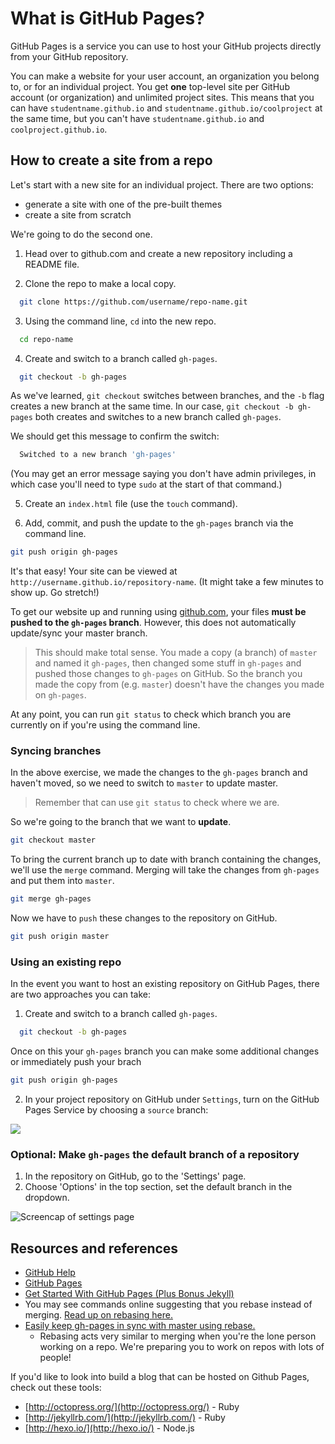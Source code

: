 <!-- Student takeaway -->
<!-- By the end of this lesson, the student should know:
- How to host a site in GitHub
- How to merge a gh-pages branch into master
- That rebasing exists
-->

# What is GitHub Pages?

GitHub Pages is a service you can use to host your GitHub projects directly from your GitHub repository.

You can make a website for your user account, an organization you belong to, or for an individual project. You get **one** top-level site per GitHub account (or organization) and unlimited project sites. This means that you can have `studentname.github.io` and `studentname.github.io/coolproject` at the same time, but you can't have `studentname.github.io` and `coolproject.github.io`.

## How to create a site from a repo
Let's start with a new site for an individual project. There are two options:

* generate a site with one of the pre-built themes
* create a site from scratch

We're going to do the second one.

1. Head over to github.com and create a new repository including a README file.

2. Clone the repo to make a local copy. 
  ```bash
    git clone https://github.com/username/repo-name.git
  ```

3. Using the command line, `cd` into the new repo. 
  ```bash
    cd repo-name
  ```

4. Create and switch to a branch called `gh-pages`.
  ```bash
    git checkout -b gh-pages
  ```

  As we've learned, `git checkout` switches between branches, and the `-b` flag creates a new branch at the same time. In our case, `git checkout -b gh-pages` both creates and switches to a new branch called `gh-pages`.

  We should get this message to confirm the switch:
  ```bash
    Switched to a new branch 'gh-pages'
  ```
  (You may get an error message saying you don't have admin privileges, in which case you'll need to type `sudo` at the start of that command.)

5. Create an `index.html` file (use the `touch` command).

6. Add, commit, and push the update to the `gh-pages` branch via the command line.
  ```bash
  git push origin gh-pages
  ```

It's that easy! Your site can be viewed at `http://username.github.io/repository-name`. (It might take a few minutes to show up. Go stretch!)

To get our website up and running using [github.com](http://github.com), your files **must be pushed to the `gh-pages` branch**. However, this does not automatically update/sync your master branch. 

> This should make total sense. You made a copy (a branch) of `master` and named it `gh-pages`, then changed some stuff in `gh-pages` and pushed those changes to `gh-pages` on GitHub. So the branch you made the copy from (e.g. `master`) doesn't have the changes you made on `gh-pages`.

At any point, you can run `git status` to check which branch you are currently on if you're using the command line.

### Syncing branches

In the above exercise, we made the changes to the `gh-pages` branch and haven't moved, so we need to switch to `master` to update master. 

> Remember that can use `git status` to check where we are.

So we're going to the branch that we want to **update**. 

```bash
git checkout master
```

To bring the current branch up to date with branch containing the changes, we'll use the `merge` command. Merging will take the changes from `gh-pages` and put them into `master`.

```bash
git merge gh-pages
```

Now we have to `push` these changes to the repository on GitHub.

```bash
git push origin master
```
### Using an existing repo

In the event you want to host an existing repository on GitHub Pages, there are two approaches you can take:

1. Create and switch to a branch called `gh-pages`.
```bash
  git checkout -b gh-pages
```
Once on this your `gh-pages` branch you can make some additional changes or immediately push your brach

```bash
git push origin gh-pages
```

2. In your project repository on GitHub under `Settings`, turn on the GitHub Pages Service by choosing a `source` branch:

![](https://hychalknotes.s3.amazonaws.com/setting-gh-pages-source.png)

### Optional: Make `gh-pages` the default branch of a repository
1. In the repository on GitHub, go to the 'Settings' page. 
1. Choose 'Options' in the top section, set the default branch in the dropdown.

![Screencap of settings page](https://hychalknotes.s3.amazonaws.com/changing-default-branch-on-github.png)

## Resources and references

* [GitHub Help](https://help.github.com/)
* [GitHub Pages](https://pages.github.com/)  
* [Get Started With GitHub Pages (Plus Bonus Jekyll)](http://24ways.org/2013/get-started-with-github-pages/)
* You may see commands online suggesting that you rebase instead of merging. [Read up on rebasing here.](http://gitready.com/intermediate/2009/01/31/intro-to-rebase.html)
* [Easily keep gh-pages in sync with master using rebase.](http://lea.verou.me/2011/10/easily-keep-gh-pages-in-sync-with-master/)
  * Rebasing acts very similar to merging when you're the lone person working on a repo. We're preparing you to work on repos with lots of people!




If you'd like to look into build a blog that can be hosted on Github Pages, check out these tools:
* [http://octopress.org/](http://octopress.org/) - Ruby
* [http://jekyllrb.com/](http://jekyllrb.com/) - Ruby
* [http://hexo.io/](http://hexo.io/) - Node.js
